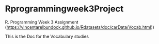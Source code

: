 # Rprogrammingweek3Project
R. Programming Week 3 Assignment
(https://vincentarelbundock.github.io/Rdatasets/doc/carData/Vocab.html))

This is the Doc for the Vocabulary studies 
